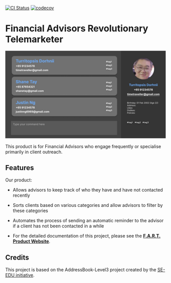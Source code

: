 [![CI Status](https://github.com/se-edu/addressbook-level3/workflows/Java%20CI/badge.svg)](https://github.com/AY2425S1-CS2103T-F14b-4/tp/actions)
[![codecov](https://codecov.io/gh/AY2425S1-CS2103T-F14b-4/tp/graph/badge.svg?token=33G8N0D437)](https://codecov.io/gh/AY2425S1-CS2103T-F14b-4/tp)

# Financial Advisors Revolutionary Telemarketer

![Ui](docs/images/Ui.png)

This product is for Financial Advisors who engage frequently or specialise primarily in client outreach.

## Features
Our product:
* Allows advisors to keep track of who they have and have not contacted recently
* Sorts clients based on various categories and allow advisors to filter by these categories
* Automates the process of sending an automatic reminder to the advisor if a client has not been contacted in a while

* For the detailed documentation of this project, please see the **[F.A.R.T. Product Website](https://ay2425s1-cs2103t-f14b-4.github.io/tp/)**.

## Credits
This project is based on the AddressBook-Level3 project created by the [SE-EDU initiative](https://se-education.org).